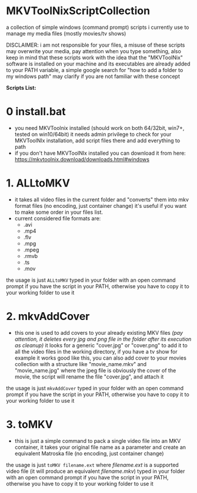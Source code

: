 # MKVToolNixScriptCollection
a collection of simple windows (command prompt) scripts i currently use to manage my media files (mostly movies/tv shows)

DISCLAIMER: i am not responsible for your files, a misuse of these scripts may overwrite your media, pay attention when you type something, also keep in mind that these scripts work with the idea that the "MKVToolNix" software is installed on your machine and its executables are already added to your PATH variable, a simple google search for "how to add a folder to my windows path" may clarify if you are not familiar with these concept

**Scripts List:**
# 0 install.bat
- you need MKVToolnix installed (should work on both 64/32bit, win7+, tested on win10/64bit) it needs admin privilege to check for your MKVToolNIx installation, add script files there and add everything to path
- if you don't have MKVToolNIx installed you can download it from here: https://mkvtoolnix.download/downloads.html#windows

# 1. ALLtoMKV
- it takes all video files in the current folder and "converts" them into mkv format files (no encoding, just container change) it's useful if you want to make some order in your files list.
- current considered file formats are:
  - .avi 
  - .mp4 
  - .flv 
  - .mpg 
  - .mpeg 
  - .rmvb 
  - .ts 
  - .mov

the usage is just ``` ALLtoMKV ``` typed in your folder with an open command prompt if you have the script in your PATH, otherwise you have to copy it to your working folder to use it

# 2. mkvAddCover
- this one is used to add covers to your already existing MKV files _(pay attention, it deletes every jpg and png file in the folder after its execution as cleanup)_ it looks for a generic "cover.jpg" or "cover.png" to add it to all the video files in the working directory, if you have a tv show for example it works good like this, you can also add cover to your movies collection with a structure like "movie_name.mkv" and "movie_name.jpg" where the jpeg file is obviously the cover of the movie, the script will rename the file "cover.jpg", and attach it

the usage is just ``` mkvAddCover ``` typed in your folder with an open command prompt if you have the script in your PATH, otherwise you have to copy it to your working folder to use it

# 3. toMKV
- this is just a simple command to pack a single video file into an MKV container, it takes your original file name as a parameter and create an equivalent Matroska file (no encoding, just container change)

the usage is just ``` toMKV filename.ext ``` where _filename.ext_ is a supported video file (it will produce an equivalent _filename.mkv_) typed in your folder with an open command prompt if you have the script in your PATH, otherwise you have to copy it to your working folder to use it
